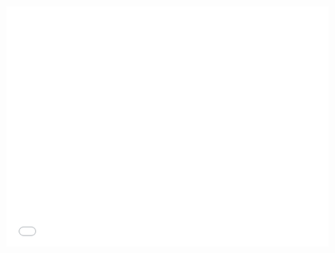 <!--
title: 10 - Creating Node.js modules
featured: true
-->

<iframe width="640" height="480" src="//www.youtube.com/embed/PmT9ALVIczg" frameborder="0" allowfullscreen></iframe>

